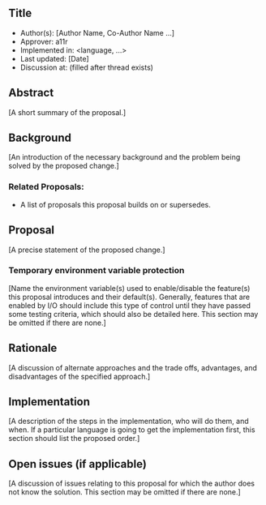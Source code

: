 Title
----
* Author(s): [Author Name, Co-Author Name ...]
* Approver: a11r
* Implemented in: <language, ...>
* Last updated: [Date]
* Discussion at: <google group thread> (filled after thread exists)

## Abstract

[A short summary of the proposal.]

## Background

[An introduction of the necessary background and the problem being solved by the
proposed change.]

### Related Proposals:
* A list of proposals this proposal builds on or supersedes.

## Proposal

[A precise statement of the proposed change.]

### Temporary environment variable protection

[Name the environment variable(s) used to enable/disable the feature(s) this
proposal introduces and their default(s).  Generally, features that are enabled
by I/O should include this type of control until they have passed some testing
criteria, which should also be detailed here.  This section may be omitted if
there are none.]

## Rationale

[A discussion of alternate approaches and the trade offs, advantages, and
disadvantages of the specified approach.]


## Implementation

[A description of the steps in the implementation, who will do them, and when.
If a particular language is going to get the implementation first, this section
should list the proposed order.]

## Open issues (if applicable)

[A discussion of issues relating to this proposal for which the author does not
know the solution. This section may be omitted if there are none.]
